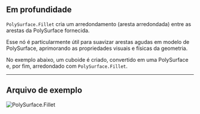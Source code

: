 ## Em profundidade
`PolySurface.Fillet` cria um arredondamento (aresta arredondada) entre as arestas da PolySurface fornecida.

Esse nó é particularmente útil para suavizar arestas agudas em modelo de PolySurface, aprimorando as propriedades visuais e físicas da geometria.

No exemplo abaixo, um cuboide é criado, convertido em uma PolySurface e, por fim, arredondado com `PolySurface.Fillet`.
___
## Arquivo de exemplo

![PolySurface.Fillet](./Autodesk.DesignScript.Geometry.PolySurface.Fillet_img.jpg)
